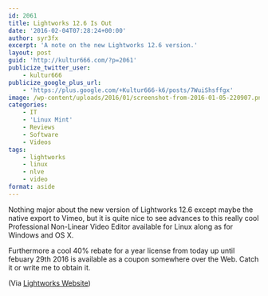 ```yaml
---
id: 2061
title: Lightworks 12.6 Is Out
date: '2016-02-04T07:28:24+00:00'
author: syr3fx
excerpt: 'A note on the new Lightworks 12.6 version.'
layout: post
guid: 'http://kultur666.com/?p=2061'
publicize_twitter_user:
    - kultur666
publicize_google_plus_url:
    - 'https://plus.google.com/+Kultur666-k6/posts/7WuiShsffgx'
image: /wp-content/uploads/2016/01/screenshot-from-2016-01-05-220907.png
categories:
    - IT
    - 'Linux Mint'
    - Reviews
    - Software
    - Videos
tags:
    - lightworks
    - linux
    - nlve
    - video
format: aside
---
```


Nothing major about the new version of Lightworks 12.6 except maybe the native export to Vimeo, but it is quite nice to see advances to this really cool Professional Non-Linear Video Editor available for Linux along as for Windows and OS X.

Furthermore a cool 40% rebate for a year license from today up until febuary 29th 2016 is available as a coupon somewhere over the Web. Catch it or write me to obtain it.

(Via [Lightworks Website](http://www.lwks.com/))